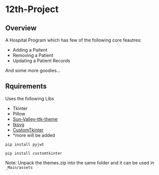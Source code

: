 # 12th-Project
Overview
-----
A Hospital Program which has few of the following core feautres:
- Adding a Paitent
- Removing a Patient
- Updating a Patient Records

And some more goodies...


Rquirements
-----
Uses the following Libs
- Tkinter
- Pillow
- [Sun-Valley-ttk-theme](https://github.com/rdbende/Sun-Valley-ttk-theme)
- [tksvg](https://github.com/TkinterEP/python-tksvg)
- [CustomTkinter](https://github.com/TomSchimansky/CustomTkinter)
- *more will be added

`pip install pyjwt`

`pip install customtkinter`

Note: Unpack the themes.zip into the same folder and it can be used in `_Main/assets`

